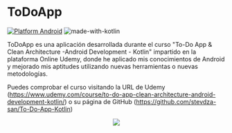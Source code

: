 # ToDoApp
[![Platform Android](https://img.shields.io/badge/platform-Android-blue.svg)](https://www.android.com)
![made-with-kotlin](https://img.shields.io/badge/Made%20with-Kotlin-green.svg)

ToDoApp es una aplicación desarrollada durante el curso "To-Do App & Clean Architecture -Android Development - Kotlin" impartido en la plataforma Online Udemy, donde he aplicado mis conocimientos de Android y mejorado mis aptitudes utilizando nuevas herramientas o nuevas metodologías.

Puedes comprobar el curso visitando la URL de Udemy (https://www.udemy.com/course/to-do-app-clean-architecture-android-development-kotlin/) o su página de GitHub (https://github.com/stevdza-san/To-Do-App-Kotlin)

<p align="center">
  <img src="https://camo.githubusercontent.com/1e2c2cdb65f7dd7985d83f4f59cf7d95d3d565af032d7b64122334428f4ac74c/68747470733a2f2f692e706f7374696d672e63632f5373714a72626a582f7468756d622e706e67">
</p>



